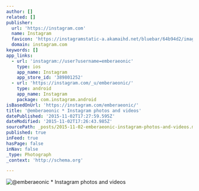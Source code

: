 ```yaml
---
author: []
related: []
publisher:
  url: 'https://instagram.com'
  name: Instagram
  favicon: 'https://instagramstatic-a.akamaihd.net/bluebar/64b94d2/images/ico/favicon.ico'
  domain: instagram.com
keywords: []
app_links:
  - url: 'instagram://user?username=emberaeonic'
    type: ios
    app_name: Instagram
    app_store_id: '389801252'
  - url: 'https://instagram.com/_u/emberaeonic/'
    type: android
    app_name: Instagram
    package: com.instagram.android
isBasedOnUrl: 'https://instagram.com/emberaeonic/'
title: '@emberaeonic * Instagram photos and videos'
datePublished: '2015-11-02T17:27:59.595Z'
dateModified: '2015-11-02T17:26:43.985Z'
sourcePath: _posts/2015-11-02-emberaeonic-instagram-photos-and-videos.md
published: true
inFeed: true
hasPage: false
inNav: false
_type: Photograph
_context: 'http://schema.org'

---
```

![&commat;emberaeonic &midast; Instagram photos and videos](https://scontent.cdninstagram.com/hphotos-xpa1/t51.2885-19/926867_386357901511456_867600934_a.jpg)